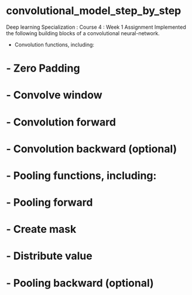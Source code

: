 # convolutional_model_step_by_step

Deep learning Specialization : Course 4 : Week 1 Assignment
Implemented the following building blocks of a convolutional neural-network.

- Convolution functions, including:
#     - Zero Padding
#     - Convolve window 
#     - Convolution forward
#     - Convolution backward (optional)
# - Pooling functions, including:
#     - Pooling forward
#     - Create mask 
#     - Distribute value
#     - Pooling backward (optional)
